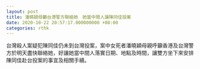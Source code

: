 ```yaml
---
layout: post
title: 潘曉穎母籲台港警方聯絡她　她當中間人讓陳同佳投案
date: 2020-10-22 20:57:17.000000000 +08:00
categories: rthk
---
```


台灣殺人案疑犯陳同佳仍未到台灣投案，案中女死者潘曉穎母親呼籲香港及台灣警方於明天盡快聯絡她，好讓她當中間人落實日期、地點及時間，讓雙方坐下來安排陳同佳赴台投案的事宜及相關手續。
